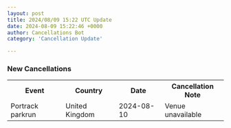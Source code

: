 ```yaml
---
layout: post
title: 2024/08/09 15:22 UTC Update
date: 2024-08-09 15:22:46 +0000
author: Cancellations Bot
category: 'Cancellation Update'

---
```


<h3>New Cancellations</h3>
<div class='hscrollable'>
<table style='width: 100%'>
    <tr>
        <th>Event</th>
        <th>Country</th>
        <th>Date</th>
        <th>Cancellation Note</th>
    </tr>
    <tr>
        <td>Portrack parkrun</td>
        <td>United Kingdom</td>
        <td>2024-08-10</td>
        <td>Venue unavailable</td>
    </tr>
</table>
</div>
